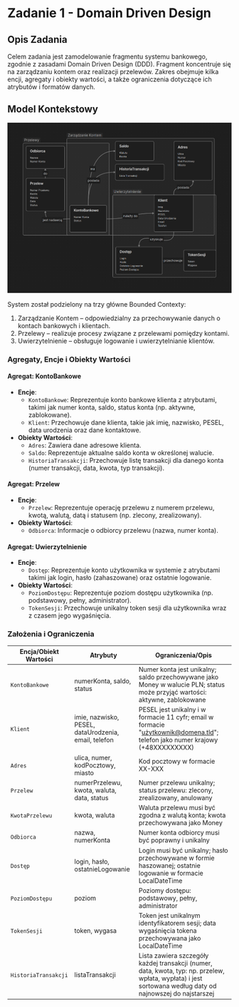 # Zadanie 1 - Domain Driven Design

## Opis Zadania

Celem zadania jest zamodelowanie fragmentu systemu bankowego, zgodnie z zasadami Domain Driven Design (DDD). Fragment koncentruje się na zarządzaniu kontem oraz realizacji przelewów. Zakres obejmuje kilka encji, agregaty i obiekty wartości, a także ograniczenia dotyczące ich atrybutów i formatów danych.

## Model Kontekstowy

![Model](model.png)

System został podzielony na trzy główne Bounded Contexty:
1. Zarządzanie Kontem – odpowiedzialny za przechowywanie danych o kontach bankowych i klientach.
2. Przelewy – realizuje procesy związane z przelewami pomiędzy kontami.
3. Uwierzytelnienie – obsługuje logowanie i uwierzytelnianie klientów.

### Agregaty, Encje i Obiekty Wartości

#### Agregat: KontoBankowe
- **Encje**:
  - `KontoBankowe`: Reprezentuje konto bankowe klienta z atrybutami, takimi jak numer konta, saldo, status konta (np. aktywne, zablokowane).
  - `Klient`: Przechowuje dane klienta, takie jak imię, nazwisko, PESEL, data urodzenia oraz dane kontaktowe.
- **Obiekty Wartości**:
  - `Adres`: Zawiera dane adresowe klienta.
  - `Saldo`: Reprezentuje aktualne saldo konta w określonej walucie.
  - `HistoriaTransakcji`: Przechowuje listę transakcji dla danego konta (numer transakcji, data, kwota, typ transakcji).

#### Agregat: Przelew
- **Encje**:
  - `Przelew`: Reprezentuje operację przelewu z numerem przelewu, kwotą, walutą, datą i statusem (np. zlecony, zrealizowany).
- **Obiekty Wartości**:
  - `Odbiorca`: Informacje o odbiorcy przelewu (nazwa, numer konta).
  
#### Agregat: Uwierzytelnienie
- **Encje**:
  - `Dostęp`: Reprezentuje konto użytkownika w systemie z atrybutami takimi jak login, hasło (zahaszowane) oraz ostatnie logowanie.
- **Obiekty Wartości**:
  - `PoziomDostępu`: Reprezentuje poziom dostępu użytkownika (np. podstawowy, pełny, administrator).
  - `TokenSesji`: Przechowuje unikalny token sesji dla użytkownika wraz z czasem jego wygaśnięcia.

### Założenia i Ograniczenia

| Encja/Obiekt Wartości | Atrybuty                                 | Ograniczenia/Opis                                                                                                                                           |
|-----------------------|------------------------------------------|-------------------------------------------------------------------------------------------------------------------------------------------------------------|
| `KontoBankowe`        | numerKonta, saldo, status                | Numer konta jest unikalny; saldo przechowywane jako Money w walucie PLN; status może przyjąć wartości: aktywne, zablokowane                                 |
| `Klient`              | imie, nazwisko, PESEL, dataUrodzenia, email, telefon | PESEL jest unikalny i w formacie 11 cyfr; email w formacie "użytkownik@domena.tld"; telefon jako numer krajowy (+48XXXXXXXXX)                               |
| `Adres`               | ulica, numer, kodPocztowy, miasto         | Kod pocztowy w formacie XX-XXX                                                                                                                              |
| `Przelew`             | numerPrzelewu, kwota, waluta, data, status | Numer przelewu unikalny; status przelewu: zlecony, zrealizowany, anulowany                                                                                  |
| `KwotaPrzelewu`       | kwota, waluta                            | Waluta przelewu musi być zgodna z walutą konta; kwota przechowywana jako Money                                                                              |
| `Odbiorca`            | nazwa, numerKonta                        | Numer konta odbiorcy musi być poprawny i unikalny                                                                                                           |
| `Dostęp`              | login, hasło, ostatnieLogowanie          | Login musi być unikalny; hasło przechowywane w formie haszowanej; ostatnie logowanie w formacie LocalDateTime                                               |
| `PoziomDostępu`       | poziom                                   | Poziomy dostępu: podstawowy, pełny, administrator                                                                                                           |
| `TokenSesji`          | token, wygasa                            | Token jest unikalnym identyfikatorem sesji; data wygaśnięcia tokena przechowywana jako LocalDateTime                                                        |
| `HistoriaTransakcji`  | listaTransakcji                          | Lista zawiera szczegóły każdej transakcji (numer, data, kwota, typ: np. przelew, wpłata, wypłata) i jest sortowana według daty od najnowszej do najstarszej |